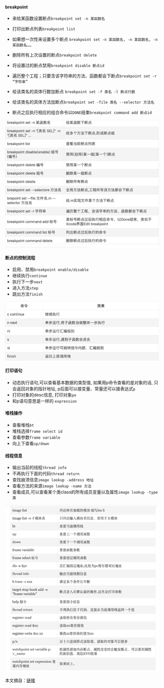 #### breakpoint

* 来给某函数设置断点`breakpoint set -n 某函数名`

* 打印出断点列表`breakpoint list` 

* 如果想一次性来设置多个断点 `breakpoint set -n 某函数名, -n 某函数名, -n 某函数名……`

* 删除所有上次设置的断点`breakpoint delete`
* 将设置过的断点禁用`breakpoint disable 断点id`
* 遍历整个工程；只要含该字符串的方法、函数都会下断点`breakpoint set -r “字符串”`
* 给该类名的具体行数加断点 `breakpoint set -f 类名 -l 断点行数`
* 给该类名的具体方法加断点`breakpoint set -file 类名 --selector 方法名`
* 断点之后执行相应的组合命令以`DONE`结束`breakpoint command add 断点id`

![b](../resource/image/1305302-20191127235055235-436091685.png)





#### 断点的控制流程

* 启用、禁用`breakpoint enable/disable`
* 继续执行`continue`
* 执行下一步`next`
* 进入方法`step`
* 跳出方法`finish`

![c](../resource/image/1305302-20191127201707287-803375799.png)

#### 打印语句

* 动态执行语句,可以查看基本数据的类型值, 如果用p命令查看的是对象的话, 只会返回对象的指针地址, p后面可以接变量、常量还可以接表达式`p`
* 打印对象的desc信息, 打印对象`po`
* 和p语句意思是一样的 `expression`



#### 堆栈操作

* 查看堆栈`bt`
* 堆栈选择`frame select id`
* 查看参数`frame variable`
* 向上下查看`up/down`



#### 线程信息

* 输出当前的线程`thread info`
* 不再执行下面的代码`thread return`
* 查找崩溃信息`image lookup -address 地址`
* 查看方法的来源`image lookup -name 方法`
* 查看成员,可以查看某个类class的所有成员变量以及属性`image lookup -type 类 `

![o](../resource/image/1305302-20191128103234757-125200094.png)



本文摘自：[链接](https://www.cnblogs.com/guohai-stronger/p/11940433.html)